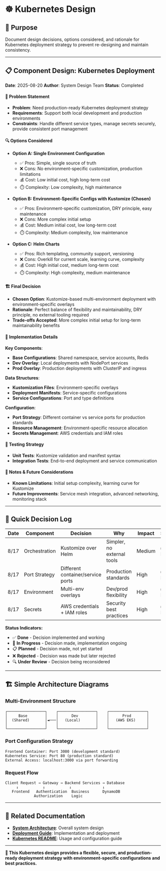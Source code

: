 # ☸️ Kubernetes Design

## 🎯 **Purpose**
Document design decisions, options considered, and rationale for Kubernetes deployment strategy to prevent re-designing and maintain consistency.

---

## 📋 **Component Design: Kubernetes Deployment**
**Date**: 2025-08-20
**Author**: System Design Team
**Status**: Completed

#### **🎯 Problem Statement**
- **Problem**: Need production-ready Kubernetes deployment strategy
- **Requirements**: Support both local development and production environments
- **Constraints**: Handle different service types, manage secrets securely, provide consistent port management

#### **🔍 Options Considered**

- **Option A: Single Environment Configuration**
  - ✅ Pros: Simple, single source of truth
  - ❌ Cons: No environment-specific customization, production limitations
  - 💰 Cost: Low initial cost, high long-term cost
  - ⏱️ Complexity: Low complexity, high maintenance

- **Option B: Environment-Specific Configs with Kustomize (Chosen)**
  - ✅ Pros: Environment-specific customization, DRY principle, easy maintenance
  - ❌ Cons: More complex initial setup
  - 💰 Cost: Medium initial cost, low long-term cost
  - ⏱️ Complexity: Medium complexity, low maintenance

- **Option C: Helm Charts**
  - ✅ Pros: Rich templating, community support, versioning
  - ❌ Cons: Overkill for current scale, learning curve, complexity
  - 💰 Cost: High initial cost, medium long-term cost
  - ⏱️ Complexity: High complexity, medium maintenance

#### **🏗️ Final Decision**
- **Chosen Option**: Kustomize-based multi-environment deployment with environment-specific overlays
- **Rationale**: Perfect balance of flexibility and maintainability, DRY principle, no external tooling required
- **Trade-offs Accepted**: More complex initial setup for long-term maintainability benefits

#### **🔧 Implementation Details**

**Key Components**:
- **Base Configurations**: Shared namespace, service accounts, Redis
- **Dev Overlay**: Local deployments with NodePort services
- **Prod Overlay**: Production deployments with ClusterIP and ingress

**Data Structures**:
- **Kustomization Files**: Environment-specific overlays
- **Deployment Manifests**: Service-specific configurations
- **Service Configurations**: Port and type definitions

**Configuration**:
- **Port Strategy**: Different container vs service ports for production standards
- **Resource Management**: Environment-specific resource allocation
- **Secrets Management**: AWS credentials and IAM roles

#### **🧪 Testing Strategy**
- **Unit Tests**: Kustomize validation and manifest syntax
- **Integration Tests**: End-to-end deployment and service communication

#### **📝 Notes & Future Considerations**
- **Known Limitations**: Initial setup complexity, learning curve for Kustomize
- **Future Improvements**: Service mesh integration, advanced networking, monitoring stack

---

## 📝 **Quick Decision Log**

| Date | Component | Decision | Why | Impact | Status |
|------|-----------|----------|-----|---------|---------|
| 8/17 | Orchestration | Kustomize over Helm | Simpler, no external tools | Medium | ✅ Done |
| 8/17 | Port Strategy | Different container/service ports | Production standards | High | ✅ Done |
| 8/17 | Environment | Multi-env overlays | Dev/prod flexibility | High | ✅ Done |
| 8/17 | Secrets | AWS credentials + IAM roles | Security best practices | High | ✅ Done |

**Status Indicators:**
- ✅ **Done** - Decision implemented and working
- 🔄 **In Progress** - Decision made, implementation ongoing
- 📋 **Planned** - Decision made, not yet started
- ❌ **Rejected** - Decision was made but later rejected
- 🔍 **Under Review** - Decision being reconsidered

---

## 🏗️ **Simple Architecture Diagrams**

### **Multi-Environment Structure**
```
┌─────────────────┐    ┌─────────────────┐    ┌─────────────────┐
│     Base        │    │      Dev        │    │      Prod       │
│  (Shared)       │◄───│   (Local)       │    │   (AWS EKS)     │
│                 │    │                 │    │                 │
└─────────────────┘    └─────────────────┘    └─────────────────┘
```

### **Port Configuration Strategy**
```
Frontend Container: Port 3000 (development standard)
Kubernetes Service: Port 80 (production standard)
External Access: localhost:3000 via port forwarding
```

### **Request Flow**
```
Client Request → Gateway → Backend Services → Database
     ↓           ↓           ↓              ↓
   Frontend   Authentication  Business      DynamoDB
             Authorization    Logic
```

---

## 🔗 **Related Documentation**

- **[System Architecture](./system-architecture.md)**: Overall system design
- **[Deployment Guide](../deployment-guide.md)**: Implementation and deployment
- **[Kubernetes README](../kubernetes/README.md)**: Usage and configuration guide

---

**🎯 This Kubernetes design provides a flexible, secure, and production-ready deployment strategy with environment-specific configurations and best practices.**
